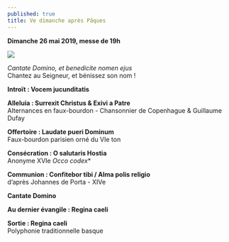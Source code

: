 ```yaml
---
published: true
title: Ve dimanche après Pâques
---
```

**Dimanche 26 mai 2019, messe de 19h**  

![]({{site.baseurl}}/images/Moines%20Legenda%20aurea.jpg)

*Cantate Domino, et benedicite nomen ejus*  
Chantez au Seigneur, et bénissez son nom !

**Introït : Vocem jucunditatis**

**Alleluia : Surrexit Christus & Exivi a Patre**  
Alternances en faux-bourdon - Chansonnier de Copenhague & Guillaume Dufay

**Offertoire : Laudate pueri Dominum**  
Faux-bourdon parisien orné du VIe ton

**Consécration : O salutaris Hostia**  
Anonyme XVIe *Occo codex**

**Communion : Confitebor tibi / Alma polis religio**  
d’après Johannes de Porta - XIVe

**Cantate Domino**

**Au dernier évangile : Regina caeli**

**Sortie : Regina caeli**  
Polyphonie traditionnelle basque
